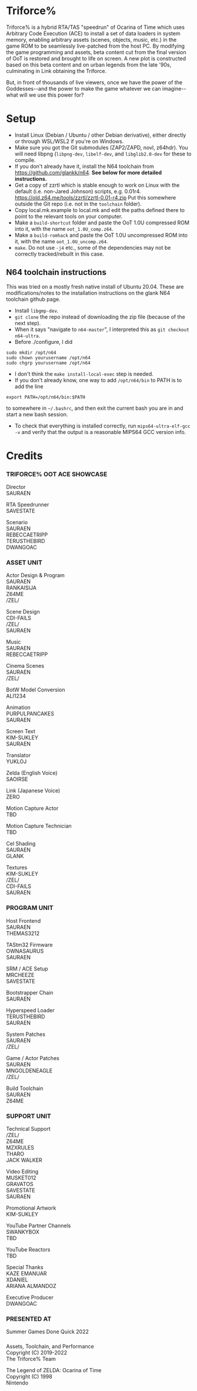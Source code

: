 # Triforce%

Triforce% is a hybrid RTA/TAS "speedrun" of Ocarina of Time which uses Arbitrary
Code Execution (ACE) to install a set of data loaders in system memory, enabling
arbitrary assets (scenes, objects, music, etc.) in the game ROM to be seamlessly
live-patched from the host PC. By modifying the game programming and assets,
beta content cut from the final version of OoT is restored and brought to life
on screen. A new plot is constructed based on this beta content and on urban
legends from the late '90s, culminating in Link obtaining the Triforce.

But, in front of thousands of live viewers, once we have the power of the
Goddesses--and the power to make the game whatever we can imagine--what will we
use this power for?


# Setup

- Install Linux (Debian / Ubuntu / other Debian derivative), either directly or 
through WSL/WSL2 if you're on Windows.
- Make sure you got the Git submodules (ZAP2/ZAPD, novl, z64hdr). You will need
libpng (`libpng-dev`, `libelf-dev`, and `libglib2.0-dev` for these to compile.
- If you don't already have it, install the N64 toolchain from
https://github.com/glankk/n64. **See below for more detailed instructions.**
- Get a copy of zzrtl which is stable enough to work on Linux with the default
(i.e. non-Jared Johnson) scripts, e.g. 0.01r4.
https://old.z64.me/tools/zzrtl/zzrtl-0.01-r4.zip Put this somewhere outside the
Git repo (i.e. not in the `toolchain` folder).
- Copy local.mk.example to local.mk and edit the paths defined there to point to
the relevant tools on your computer.
- Make a `build-shortcut` folder and paste the OoT 1.0U compressed ROM into it,
with the name `oot_1.0U_comp.z64`.
- Make a `build-romhack` and paste the OoT 1.0U uncompressed ROM into it, with
the name `oot_1.0U_uncomp.z64`.
- `make`. Do not use `-j4` etc., some of the dependencies may not be correctly
tracked/rebuilt in this case.

## N64 toolchain instructions

This was tried on a mostly fresh native install of Ubuntu 20.04. These are
modifications/notes to the installation instructions on the glank N64 toolchain
github page.

- Install `libgmp-dev`.
- `git clone` the repo instead of downloading the zip file (because of the next
step).
- When it says "navigate to `n64-master`", I interpreted this as `git checkout
n64-ultra`.
- Before ./configure, I did
```
sudo mkdir /opt/n64
sudo chown yourusername /opt/n64
sudo chgrp yourusername /opt/n64
```
- I don't think the `make install-local-exec` step is needed.
- If you don't already know, one way to add `/opt/n64/bin` to PATH is to add the
line
```
export PATH=/opt/n64/bin:$PATH
```
to somewhere in `~/.bashrc`, and then exit the current bash you are in and start
a new bash session.
- To check that everything is installed correctly, run `mips64-ultra-elf-gcc -v`
and verify that the output is a reasonable MIPS64 GCC version info.


# Credits

### TRIFORCE% OOT ACE SHOWCASE

Director \
SAURAEN

RTA Speedrunner \
SAVESTATE

Scenario \
SAURAEN \
REBECCAETRIPP \
TERUSTHEBIRD \
DWANGOAC

### ASSET UNIT

Actor Design & Program \
SAURAEN \
RANKAISIJA \
Z64ME \
\/ZEL\/

Scene Design \
CDI-FAILS \
\/ZEL\/ \
SAURAEN

Music \
SAURAEN \
REBECCAETRIPP

Cinema Scenes \
SAURAEN \
\/ZEL\/

BotW Model Conversion \
ALI1234

Animation \
PURPULPANCAKES \
SAURAEN

Screen Text \
KIM-SUKLEY \
SAURAEN

Translator \
YUKLOJ

Zelda (English Voice) \
SAOIRSE

Link (Japanese Voice) \
ZERO

Motion Capture Actor \
TBD

Motion Capture Technician \
TBD

Cel Shading \
SAURAEN \
GLANK

Textures \
KIM-SUKLEY \
\/ZEL\/ \
CDI-FAILS \
SAURAEN

### PROGRAM UNIT

Host Frontend \
SAURAEN \
THEMAS3212

TAStm32 Firmware \
OWNASAURUS \
SAURAEN

SRM / ACE Setup \
MRCHEEZE \
SAVESTATE

Bootstrapper Chain \
SAURAEN

Hyperspeed Loader \
TERUSTHEBIRD \
SAURAEN

System Patches \
SAURAEN \
\/ZEL\/

Game / Actor Patches \
SAURAEN \
MNGOLDENEAGLE \
\/ZEL\/

Build Toolchain \
SAURAEN \
Z64ME

### SUPPORT UNIT

Technical Support \
\/ZEL\/ \
Z64ME \
MZXRULES \
THARO \
JACK WALKER

Video Editing \
MUSKET012 \
GRAVATOS \
SAVESTATE \
SAURAEN

Promotional Artwork \
KIM-SUKLEY

YouTube Partner Channels \
SWANKYBOX \
TBD

YouTube Reactors \
TBD

Special Thanks \
KAZE EMANUAR \
XDANIEL \
ARIANA ALMANDOZ

Executive Producer \
DWANGOAC

### PRESENTED AT

Summer Games Done Quick 2022

### 

Assets, Toolchain, and Performance \
Copyright (C) 2019-2022 \
The Triforce% Team

The Legend of ZELDA: Ocarina of Time \
Copyright (C) 1998 \
Nintendo
